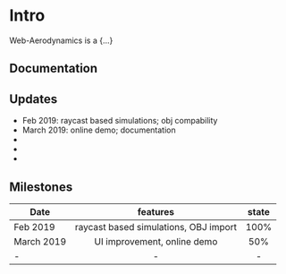 # Intro
Web-Aerodynamics is a {...}

## Documentation

## Updates
- Feb 2019: raycast based simulations; obj compability
- March 2019: online demo; documentation
-  
-
-

## Milestones

| Date       |      features                |  state |
|------------|:----------------------------:|:-----:|
| Feb 2019   | raycast based simulations, OBJ import                  |  100% |
| March 2019 | UI improvement, online demo                 |  50%  |
| -          | -                |  -    |


